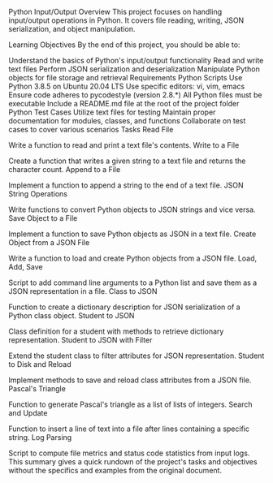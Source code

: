 Python Input/Output
Overview
This project focuses on handling input/output operations in Python. It covers file reading, writing, JSON serialization, and object manipulation.

Learning Objectives
By the end of this project, you should be able to:

Understand the basics of Python's input/output functionality
Read and write text files
Perform JSON serialization and deserialization
Manipulate Python objects for file storage and retrieval
Requirements
Python Scripts
Use Python 3.8.5 on Ubuntu 20.04 LTS
Use specific editors: vi, vim, emacs
Ensure code adheres to pycodestyle (version 2.8.*)
All Python files must be executable
Include a README.md file at the root of the project folder
Python Test Cases
Utilize text files for testing
Maintain proper documentation for modules, classes, and functions
Collaborate on test cases to cover various scenarios
Tasks
Read File

Write a function to read and print a text file's contents.
Write to a File

Create a function that writes a given string to a text file and returns the character count.
Append to a File

Implement a function to append a string to the end of a text file.
JSON String Operations

Write functions to convert Python objects to JSON strings and vice versa.
Save Object to a File

Implement a function to save Python objects as JSON in a text file.
Create Object from a JSON File

Write a function to load and create Python objects from a JSON file.
Load, Add, Save

Script to add command line arguments to a Python list and save them as a JSON representation in a file.
Class to JSON

Function to create a dictionary description for JSON serialization of a Python class object.
Student to JSON

Class definition for a student with methods to retrieve dictionary representation.
Student to JSON with Filter

Extend the student class to filter attributes for JSON representation.
Student to Disk and Reload

Implement methods to save and reload class attributes from a JSON file.
Pascal's Triangle

Function to generate Pascal's triangle as a list of lists of integers.
Search and Update

Function to insert a line of text into a file after lines containing a specific string.
Log Parsing

Script to compute file metrics and status code statistics from input logs.
This summary gives a quick rundown of the project's tasks and objectives without the specifics and examples from the original document.
